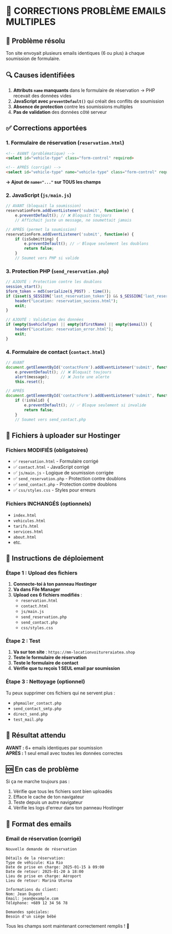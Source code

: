 # 🔧 CORRECTIONS PROBLÈME EMAILS MULTIPLES

## 🎯 Problème résolu
Ton site envoyait plusieurs emails identiques (6 ou plus) à chaque soumission de formulaire.

## 🔍 Causes identifiées
1. **Attributs `name` manquants** dans le formulaire de réservation → PHP recevait des données vides
2. **JavaScript avec `preventDefault()`** qui créait des conflits de soumission
3. **Absence de protection** contre les soumissions multiples
4. **Pas de validation** des données côté serveur

## ✅ Corrections apportées

### 1. Formulaire de réservation (`reservation.html`)
```html
<!-- AVANT (problématique) -->
<select id="vehicle-type" class="form-control" required>

<!-- APRÈS (corrigé) -->
<select id="vehicle-type" name="vehicle-type" class="form-control" required>
```
**→ Ajout de `name="..."` sur TOUS les champs**

### 2. JavaScript (`js/main.js`)
```javascript
// AVANT (bloquait la soumission)
reservationForm.addEventListener('submit', function(e) {
    e.preventDefault(); // ❌ Bloquait toujours
    // Affichait juste un message, ne soumettait jamais

// APRÈS (permet la soumission)
reservationForm.addEventListener('submit', function(e) {
    if (isSubmitting) {
        e.preventDefault(); // ✅ Bloque seulement les doublons
        return false;
    }
    // Soumet vers PHP si valide
```

### 3. Protection PHP (`send_reservation.php`)
```php
// AJOUTÉ : Protection contre les doublons
session_start();
$form_token = md5(serialize($_POST) . time());
if (isset($_SESSION['last_reservation_token']) && $_SESSION['last_reservation_token'] === $form_token) {
    header("Location: reservation_success.html");
    exit;
}

// AJOUTÉ : Validation des données
if (empty($vehicleType) || empty($firstName) || empty($email)) {
    header("Location: reservation_error.html");
    exit;
}
```

### 4. Formulaire de contact (`contact.html`)
```javascript
// AVANT
document.getElementById('contactForm').addEventListener('submit', function(e) {
    e.preventDefault(); // ❌ Bloquait toujours
    alert(message);     // ❌ Juste une alerte
    this.reset();

// APRÈS
document.getElementById('contactForm').addEventListener('submit', function(e) {
    if (!isValid) {
        e.preventDefault(); // ✅ Bloque seulement si invalide
        return false;
    }
    // Soumet vers send_contact.php
```

## 📂 Fichiers à uploader sur Hostinger

### Fichiers MODIFIÉS (obligatoires)
- ✅ `reservation.html` - Formulaire corrigé
- ✅ `contact.html` - JavaScript corrigé  
- ✅ `js/main.js` - Logique de soumission corrigée
- ✅ `send_reservation.php` - Protection contre doublons
- ✅ `send_contact.php` - Protection contre doublons
- ✅ `css/styles.css` - Styles pour erreurs

### Fichiers INCHANGÉS (optionnels)
- `index.html`
- `vehicules.html`
- `tarifs.html`
- `services.html`
- `about.html`
- etc.

## 🚀 Instructions de déploiement

### Étape 1 : Upload des fichiers
1. **Connecte-toi à ton panneau Hostinger**
2. **Va dans File Manager**
3. **Upload ces 6 fichiers modifiés** :
   - `reservation.html`
   - `contact.html` 
   - `js/main.js`
   - `send_reservation.php`
   - `send_contact.php`
   - `css/styles.css`

### Étape 2 : Test
1. **Va sur ton site** : `https://mm-locationvoitureraiatea.shop`
2. **Teste le formulaire de réservation**
3. **Teste le formulaire de contact**
4. **Vérifie que tu reçois 1 SEUL email par soumission**

### Étape 3 : Nettoyage (optionnel)
Tu peux supprimer ces fichiers qui ne servent plus :
- `phpmailer_contact.php`
- `send_contact_smtp.php`
- `direct_send.php`
- `test_mail.php`

## 🎯 Résultat attendu

**AVANT :** 6+ emails identiques par soumission  
**APRÈS :** 1 seul email avec toutes les données correctes

## 🆘 En cas de problème

Si ça ne marche toujours pas :
1. Vérifie que tous les fichiers sont bien uploadés
2. Efface le cache de ton navigateur
3. Teste depuis un autre navigateur
4. Vérifie les logs d'erreur dans ton panneau Hostinger

## 📧 Format des emails

### Email de réservation (corrigé)
```
Nouvelle demande de réservation

Détails de la réservation:
Type de véhicule: Kia Rio
Date de prise en charge: 2025-01-15 à 09:00
Date de retour: 2025-01-20 à 18:00
Lieu de prise en charge: Aéroport
Lieu de retour: Marina Uturoa

Informations du client:
Nom: Jean Dupont
Email: jean@example.com
Téléphone: +689 12 34 56 78

Demandes spéciales:
Besoin d'un siège bébé
```

Tous les champs sont maintenant correctement remplis ! 🎉 